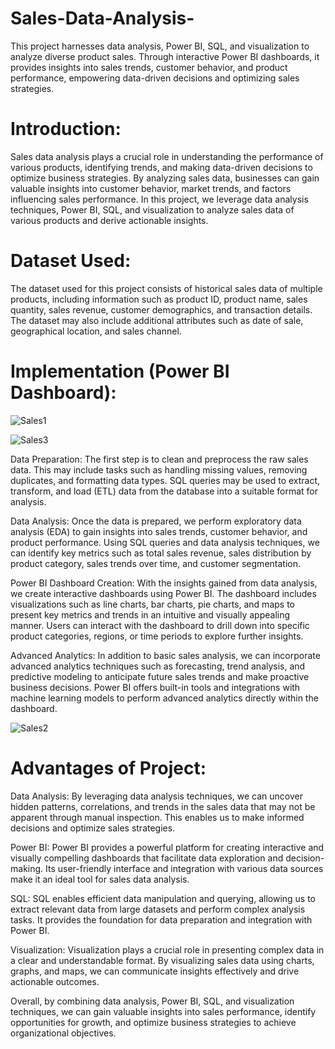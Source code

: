 # Sales-Data-Analysis-
This project harnesses data analysis, Power BI, SQL, and visualization to analyze diverse product sales. Through interactive Power BI dashboards, it provides insights into sales trends, customer behavior, and product performance, empowering data-driven decisions and optimizing sales strategies.


# Introduction:
Sales data analysis plays a crucial role in understanding the performance of various products, identifying trends, and making data-driven decisions to optimize business strategies. By analyzing sales data, businesses can gain valuable insights into customer behavior, market trends, and factors influencing sales performance. In this project, we leverage data analysis techniques, Power BI, SQL, and visualization to analyze sales data of various products and derive actionable insights.


# Dataset Used:
The dataset used for this project consists of historical sales data of multiple products, including information such as product ID, product name, sales quantity, sales revenue, customer demographics, and transaction details. The dataset may also include additional attributes such as date of sale, geographical location, and sales channel.

# Implementation (Power BI Dashboard):

![Sales1](https://github.com/SuprasannaVG/Sales-Data-Analysis-/assets/125822020/4e825fac-61a8-4eb2-b9e5-9bda211f349e)



![Sales3](https://github.com/SuprasannaVG/Sales-Data-Analysis-/assets/125822020/93fa47e1-8e92-4224-a4cf-4ae667f7a842)


Data Preparation: The first step is to clean and preprocess the raw sales data. This may include tasks such as handling missing values, removing duplicates, and formatting data types. SQL queries may be used to extract, transform, and load (ETL) data from the database into a suitable format for analysis.

Data Analysis: Once the data is prepared, we perform exploratory data analysis (EDA) to gain insights into sales trends, customer behavior, and product performance. Using SQL queries and data analysis techniques, we can identify key metrics such as total sales revenue, sales distribution by product category, sales trends over time, and customer segmentation.

Power BI Dashboard Creation: With the insights gained from data analysis, we create interactive dashboards using Power BI. The dashboard includes visualizations such as line charts, bar charts, pie charts, and maps to present key metrics and trends in an intuitive and visually appealing manner. Users can interact with the dashboard to drill down into specific product categories, regions, or time periods to explore further insights.

Advanced Analytics: In addition to basic sales analysis, we can incorporate advanced analytics techniques such as forecasting, trend analysis, and predictive modeling to anticipate future sales trends and make proactive business decisions. Power BI offers built-in tools and integrations with machine learning models to perform advanced analytics directly within the dashboard.

![Sales2](https://github.com/SuprasannaVG/Sales-Data-Analysis-/assets/125822020/4fac222c-962d-4d36-8235-021df868cbe9)


# Advantages of Project:

Data Analysis: By leveraging data analysis techniques, we can uncover hidden patterns, correlations, and trends in the sales data that may not be apparent through manual inspection. This enables us to make informed decisions and optimize sales strategies.

Power BI: Power BI provides a powerful platform for creating interactive and visually compelling dashboards that facilitate data exploration and decision-making. Its user-friendly interface and integration with various data sources make it an ideal tool for sales data analysis.

SQL: SQL enables efficient data manipulation and querying, allowing us to extract relevant data from large datasets and perform complex analysis tasks. It provides the foundation for data preparation and integration with Power BI.

Visualization: Visualization plays a crucial role in presenting complex data in a clear and understandable format. By visualizing sales data using charts, graphs, and maps, we can communicate insights effectively and drive actionable outcomes.

Overall, by combining data analysis, Power BI, SQL, and visualization techniques, we can gain valuable insights into sales performance, identify opportunities for growth, and optimize business strategies to achieve organizational objectives.
